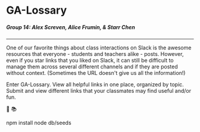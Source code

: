 # GA-Lossary
##### Group 14: Alex Screven, Alice Frumin, & Starr Chen
---

One of our favorite things about class interactions on Slack is the awesome resources that everyone - students and teachers alike - posts. However, even if you star links that you liked on Slack, it can still be difficult to manage them across several different channels and if they are posted without context. (Sometimes the URL doesn't give us all the information!)

Enter GA-Lossary. View all helpful links in one place, organized by topic. Submit and view different links that your classmates may find useful and/or fun.

:100:
:books:

npm install
node db/seeds
